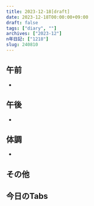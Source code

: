```yaml
---
title: 2023-12-18[draft]
date: 2023-12-18T00:00:00+09:00
draft: false
tags: ["diary", ""]
archives: ["2023-12"]
n年日記: ["1218"]
slug: 240810
---
```

## 午前
- 
## 午後
- 
## 体調
- 
## その他
## 今日のTabs